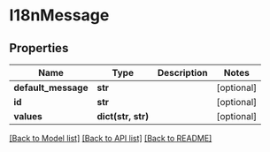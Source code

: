 # I18nMessage

## Properties

Name | Type | Description | Notes
------------ | ------------- | ------------- | -------------
**default_message** | **str** |  | [optional] 
**id** | **str** |  | [optional] 
**values** | **dict(str, str)** |  | [optional] 

[[Back to Model list]](../README.md#documentation-for-models) [[Back to API list]](../README.md#documentation-for-api-endpoints) [[Back to README]](../README.md)


